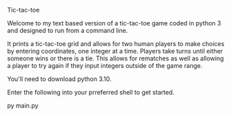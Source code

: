 Tic-tac-toe

Welcome to my text based version of a tic-tac-toe game coded in python 3 and designed to run from a command line.

It prints a tic-tac-toe grid and allows for two human players to make choices by entering coordinates, one integer at a time.
Players take turns until either someone wins or there is a tie.
This allows for rematches as well as allowing a player to try again if they input integers outside of the game range.


You'll need to download python 3.10.

Enter the following into your prreferred shell to get started.

py main.py

